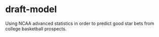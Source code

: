 # draft-model
Using NCAA advanced statistics in order to predict good star bets from college basketball prospects.
